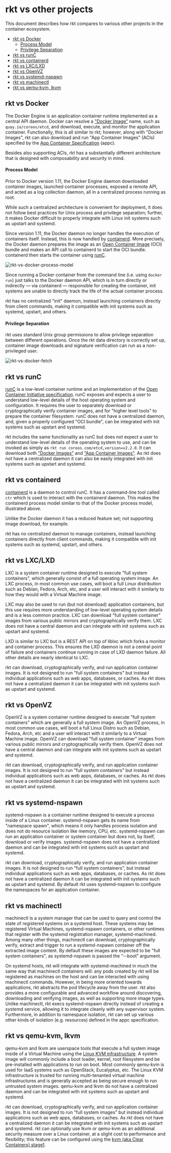# rkt vs other projects

This document describes how rkt compares to various other projects in the container ecosystem.

* [rkt vs Docker](#rkt-vs-docker)
  * [Process Model](#process-model)
  * [Privilege Separation](#privilege-separation)
* [rkt vs runC](#rkt-vs-runc)
* [rkt vs containerd](#rkt-vs-containerd)
* [rkt vs LXC/LXD](#rkt-vs-lxclxd)
* [rkt vs OpenVZ](#rkt-vs-openvz)
* [rkt vs systemd-nspawn](#rkt-vs-systemd-nspawn)
* [rkt vs machinectl](#rkt-vs-machinectl)
* [rkt vs qemu-kvm, lkvm](#rkt-vs-qemu-kvm-lkvm)

## rkt vs Docker

The Docker Engine is an application container runtime implemented as a central API daemon.
Docker can resolve a ["Docker Image"](https://github.com/docker/docker/blob/master/image/spec/v1.md) name, such as `quay.io/coreos/etcd`, and download, execute, and monitor the application container.
Functionally, this is all similar to rkt; however, along with "Docker Images", rkt can also download and run "App Container Images" (ACIs) specified by the [App Container Specification](https://github.com/appc/spec) (appc).

Besides also supporting ACIs, rkt has a substantially different architecture that is designed with composability and security in mind.

#### Process Model

Prior to Docker version 1.11, the Docker Engine daemon downloaded container images, launched container processes, exposed a remote API, and acted as a log collection daemon, all in a centralized process running as root.

While such a centralized architecture is convenient for deployment, it does not follow best practices for Unix process and privilege separation; further, it makes Docker difficult to properly integrate with Linux init systems such as upstart and systemd.

Since version 1.11, the Docker daemon no longer handles the execution of containers itself.
Instead, this is now handled by [containerd][containerd-github].
More precisely, the Docker daemon prepares the image as an [Open Container Image](https://www.opencontainers.org/) (OCI) bundle and makes an API call to containerd to start the OCI bundle.
containerd then starts the container using [runC][runc-github].

![rkt-vs-docker-process-model](rkt-vs-docker-process-model.png)

Since running a Docker container from the command line (i.e. using `docker run`) just talks to the Docker daemon API, which is in turn directly or indirectly — via containerd — responsible for creating the container, init systems are unable to directly track the life of the actual container process.

rkt has no centralized "init" daemon, instead launching containers directly from client commands, making it compatible with init systems such as systemd, upstart, and others.

#### Privilege Separation

rkt uses standard Unix group permissions to allow privilege separation between different operations.
Once the rkt data directory is correctly set up, container image downloads and signature verification can run as a non-privileged user.

![rkt-vs-docker-fetch](rkt-vs-docker-fetch.png)

## rkt vs runC

[runC][runc-github] is a low-level container runtime and an implementation of the [Open Container Initiative specification][oci-spec-github].
runC exposes and expects a user to understand low-level details of the host operating system and configuration.
It requires the user to separately download or cryptographically verify container images, and for "higher level tools" to prepare the container filesystem.
runC does not have a centralized daemon, and, given a properly configured "OCI bundle", can be integrated with init systems such as upstart and systemd.

rkt includes the same functionality as runC but does not expect a user to understand low-level details of the operating system to use, and can be invoked as simply as `rkt run coreos.com/etcd,version=v2.2.0`.
It can download both ["Docker Images"](https://github.com/docker/docker/blob/master/image/spec/v1.md) and ["App Container Images"](https://github.com/appc/spec).
As rkt does not have a centralized daemon it can also be easily integrated with init systems such as upstart and systemd.

[runc-github]: https://github.com/opencontainers/runc
[oci-spec-github]: https://github.com/opencontainers/specs

## rkt vs containerd

[containerd][containerd-github] is a daemon to control runC.
It has a command-line tool called `ctr` which is used to interact with the containerd daemon.
This makes the containerd process model similar to that of the Docker process model, illustrated above.

Unlike the Docker daemon it has a reduced feature set; not supporting image download, for example.

rkt has no centralized daemon to manage containers, instead launching containers directly from client commands, making it compatible with init systems such as systemd, upstart, and others.

[containerd-github]: https://github.com/docker/containerd

## rkt vs LXC/LXD

LXC is a system container runtime designed to execute "full system containers", which generally consist of a full operating system image.
An LXC process, in most common use cases, will boot a full Linux distribution such as Debian, Fedora, Arch, etc, and a user will interact with it similarly to how they would with a Virtual Machine image.

LXC may also be used to run (but not download) application containers, but this use requires more understanding of low-level operating system details and is a less common practice.
LXC can download "full system container" images from various public mirrors and cryptographically verify them.
LXC does not have a central daemon and can integrate with init systems such as upstart and systemd.

LXD is similar to LXC but is a REST API on top of liblxc which forks a monitor and container process.
This ensures the LXD daemon is not a central point of failure and containers continue running in case of LXD daemon failure.
All other details are nearly identical to LXC.

rkt can download, cryptographically verify, and run application container images.
It is not designed to run "full system containers" but instead individual applications such as web apps, databases, or caches.
As rkt does not have a centralized daemon it can be integrated with init systems such as upstart and systemd.

## rkt vs OpenVZ

OpenVZ is a system container runtime designed to execute "full system containers" which are generally a full system image.
An OpenVZ process, in most common use cases, will boot a full Linux Distro such as Debian, Fedora, Arch, etc and  a user will interact with it similarly to a Virtual Machine image.
OpenVZ can download "full system container" images from various public mirrors and cryptographically verify them.
OpenVZ does not have a central daemon and can integrate with init systems such as upstart and systemd.

rkt can download, cryptographically verify, and run application container images.
It is not designed to run "full system containers" but instead individual applications such as web apps, databases, or caches.
As rkt does not have a centralized daemon it can be integrated with init systems such as upstart and systemd.

## rkt vs systemd-nspawn

systemd-nspawn is a container runtime designed to execute a process inside of a Linux container.
systemd-nspawn gets its name from "namespace spawn", which means it only handles process isolation and does not do resource isolation like memory, CPU, etc.
systemd-nspawn can run an application container or system container but does not, by itself, download or verify images.
systemd-nspawn does not have a centralized daemon and can be integrated with init systems such as upstart and systemd.

rkt can download, cryptographically verify, and run application container images.
It is not designed to run "full system containers", but instead individual applications such as web apps, databases, or caches.
As rkt does not have a centralized daemon it can be integrated with init systems such as upstart and systemd.
By default rkt uses systemd-nspawn to configure the namespaces for an application container.

## rkt vs machinectl

machinectl is a system manager that can be used to query and control the state of registered systems on a systemd host.
These systems may be registered Virtual Machines, systemd-nspawn containers, or other runtimes that register with the systemd registration manager, systemd-machined.
Among many other things, machinectl can download, cryptographically verify, extract and trigger to run a systemd-nspawn container off the extracted image content.
By default these images are expected to be "full system containers", as systemd-nspawn is passed the “--boot” argument.

On systemd hosts, rkt will integrate with systemd-machined in much the same way that machinectl containers will: any pods created by rkt will be registered as machines on the host and can be interacted with using machinectl commands.
However, in being more oriented towards applications, rkt abstracts the pod lifecycle away from the user.
rkt also provides a more configurable and advanced workflow around discovering, downloading and verifying images, as well as supporting more image types.
Unlike machinectl, rkt execs systemd-nspawn directly instead of creating a systemd service, allowing it to integrate cleanly with any supervisor system.
Furthermore, in addition to namespace isolation, rkt can set up various other kinds of isolation (e.g. resources) defined in the appc specification.

## rkt vs qemu-kvm, lkvm

qemu-kvm and lkvm are userspace tools that execute a full system image inside of a Virtual Machine using the [Linux KVM infrastructure](https://en.wikipedia.org/wiki/Kernel-based_Virtual_Machine).
A system image will commonly include a boot loader, kernel, root filesystem and be pre-installed with applications to run on boot.
Most commonly qemu-kvm is used for IaaS systems such as OpenStack, Eucalyptus, etc.
The Linux KVM infrastructure is trusted for running multi-tenanted virtual machine infrastructures and is generally accepted as being secure enough to run untrusted system images.
qemu-kvm and lkvm do not have a centralized daemon and can be integrated with init systems such as upstart and systemd.

rkt can download, cryptographically verify, and run application container images.
It is not designed to run "full system images" but instead individual applications such as web apps, databases, or caches.
As rkt does not have a centralized daemon it can be integrated with init systems such as upstart and systemd.
rkt can optionally use lkvm or qemu-kvm as an additional security measure over a Linux container, at a slight cost to performance and flexibility; this feature can be configured using the [kvm (aka Clear Containers) stage1](running-lkvm-stage1.md).
